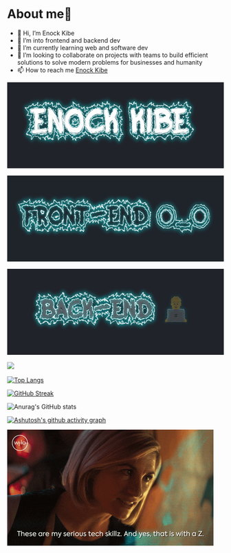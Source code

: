 
# About me🚀

<!---
kibexd/kibexd is a ✨ special ✨ repository because its `README.md` (this file) appears on your GitHub profile.
You can click the Preview link to take a look at your changes.
--->

- 👋 Hi, I’m Enock Kibe
- 👀 I’m into frontend and backend dev
- 🌱 I’m currently learning web and software dev 
- 💞️ I’m looking to collaborate on projects with teams to build efficient solutions to solve modern problems for businesses and humanity
- 📫 How to reach  me [Enock Kibe](https://transcendent-kangaroo-8e9ef0.netlify.app/)


<p><img src="https://raw.githubusercontent.com/kibexd/First-Repo/main/kife.gif" width="600" height="200" /></p>

<p><img src="https://raw.githubusercontent.com/kibexd/First-Repo/main/frontend1.gif" width="600" height="200" /></p>

<p><img src="https://raw.githubusercontent.com/kibexd/First-Repo/main/backend1.gif" width="600" height="200" /></p>

![](https://komarev.com/ghpvc/?username=your-github-username)

[![Top Langs](https://github-readme-stats.vercel.app/api/top-langs/?username=anuraghazra&theme=dark)](https://github.com/anuraghazra/github-readme-stats)

[![GitHub Streak](https://streak-stats.demolab.com?user=kibexd&theme=react&hide_border=true)](https://git.io/streak-stats)

![Anurag's GitHub stats](https://github-readme-stats.vercel.app/api?username=kibexd&show_icons=true&theme=react)

[![Ashutosh's github activity graph](https://github-readme-activity-graph.vercel.app/graph?username=kibexd&theme=react)](https://github.com/ashutosh00710/github-readme-activity-graph)

<p><img src="https://raw.githubusercontent.com/kibexd/First-Repo/main/giphy.gif" width="480" height="270" /></p>
